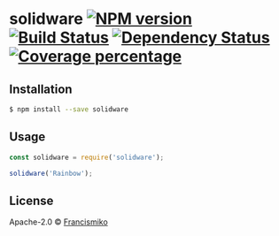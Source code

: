 # solidware [![NPM version][npm-image]][npm-url] [![Build Status][travis-image]][travis-url] [![Dependency Status][daviddm-image]][daviddm-url] [![Coverage percentage][coveralls-image]][coveralls-url]
> 

## Installation

```sh
$ npm install --save solidware
```

## Usage

```js
const solidware = require('solidware');

solidware('Rainbow');
```
## License

Apache-2.0 © [Francismiko]()


[npm-image]: https://badge.fury.io/js/solidware.svg
[npm-url]: https://npmjs.org/package/solidware
[travis-image]: https://travis-ci.com/Francismiko/solidware.svg?branch=master
[travis-url]: https://travis-ci.com/Francismiko/solidware
[daviddm-image]: https://david-dm.org/Francismiko/solidware.svg?theme=shields.io
[daviddm-url]: https://david-dm.org/Francismiko/solidware
[coveralls-image]: https://coveralls.io/repos/Francismiko/solidware/badge.svg
[coveralls-url]: https://coveralls.io/r/Francismiko/solidware
